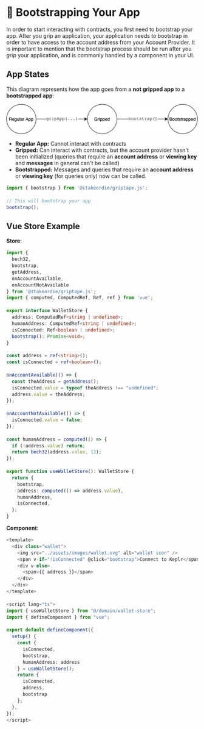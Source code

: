# 🚀 Bootstrapping Your App

In order to start interacting with contracts, you first need to bootstrap your app. After you grip an application, your application needs to bootstrap in order to have access to the account address from your Account Provider. It is important to mention that the bootstrap process should be run after you _grip_ your application, and is commonly handled by a component in your UI.

## App States

This diagram represents how the app goes from a **not gripped app** to a **bootstrapped app**:

![bootstrap](.gitbook/assets/bootstrap.png)

* **Regular App:** Cannot interact with contracts
* **Gripped:** Can interact with contracts, but the account provider hasn't been initialized (queries that require an **account address** or **viewing key** and **messages** in general can't be called)
* **Bootstrapped:** Messages and queries that require an **account address** or **viewing key** (for queries only) now can be called.

```typescript
import { bootstrap } from '@stakeordie/griptape.js';

// This will bootstrap your app
bootstrap();
```

## Vue Store Example

**Store**:

```typescript
import {
  bech32,
  bootstrap,
  getAddress,
  onAccountAvailable,
  onAccountNotAvailable
} from '@stakeordie/griptape.js';
import { computed, ComputedRef, Ref, ref } from 'vue';

export interface WalletStore {
  address: ComputedRef<string | undefined>;
  humanAddress: ComputedRef<string | undefined>;
  isConnected: Ref<boolean | undefined>;
  bootstrap(): Promise<void>;
}

const address = ref<string>();
const isConnected = ref<boolean>();

onAccountAvailable(() => {
  const theAddress = getAddress();
  isConnected.value = typeof theAddress !== "undefined";
  address.value = theAddress;
});

onAccountNotAvailable(() => {
  isConnected.value = false;
});

const humanAddress = computed(() => {
  if (!address.value) return;
  return bech32(address.value, 12);
});

export function useWalletStore(): WalletStore {
  return {
    bootstrap,
    address: computed(() => address.value),
    humanAddress,
    isConnected,
  };
}
```

**Component**:

```typescript
<template>
  <div class="wallet">
    <img src="../assets/images/wallet.svg" alt="wallet icon" />
    <span v-if="!isConnected" @click="bootstrap">Connect to Keplr</span>
    <div v-else>
      <span>{{ address }}</span>
    </div>
  </div>
</template>

<script lang="ts">
import { useWalletStore } from "@/domain/wallet-store";
import { defineComponent } from "vue";

export default defineComponent({
  setup() {
    const {
      isConnected,
      bootstrap,
      humanAddress: address
    } = useWalletStore();
    return {
      isConnected,
      address,
      bootstrap
    };
  },
});
</script>
```
